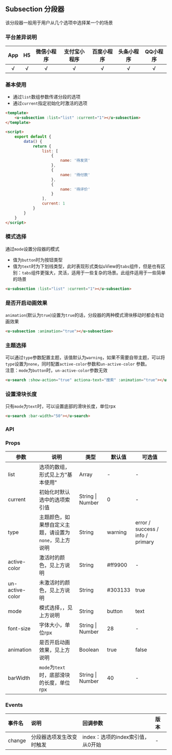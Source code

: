## Subsection 分段器

该分段器一般用于用户从几个选项中选择某一个的场景

### 平台差异说明

|App|H5|微信小程序|支付宝小程序|百度小程序|头条小程序|QQ小程序|
|:-:|:-:|:-:|:-:|:-:|:-:|:-:|
|√|√|√|√|√|√|√|

### 基本使用

- 通过`list`数组参数传递分段的选项
- 通过`current`指定初始化时激活的选项

```html
<template>
	<u-subsection :list="list" :current="1"></u-subsection>
</template>

<script>
	export default {
		data() {
			return {
				list: [
					{
						name: '待发货'
					}, 
					{
						name: '待付款'
					}, 
					{
						name: '待评价'
					}
				],
				current: 1
			}
		}
	}
</script>
```

### 模式选择

通过`mode`设置分段器的模式
- 值为`button`时为按钮类型
- 值为`text`时为下划线类型，此时表现形式类似uView的`tabs`组件，但是也有区别：`tabs`组件更强大，灵活，适用于一些复杂的场景。此组件适用于一些简单的场景

```html
<u-subsection :list="list" :current="1"></u-subsection>
```

### 是否开启动画效果

`animation`(默认为`true`)设置为`true`的话，分段器的两种模式滑块移动时都会有动画效果

```html
<u-subsection :animation="true"></u-subsection>
```

### 主题选择

可以通过`type`参数配置主题，该值默认为`warning`，如果不需要自带主题，可以将`type`设置为`none`，同时配置`active-color`参数和`un-active-color`
参数。    
注意：`mode`为`button`时，`un-active-color`参数无效

```html
<u-search :show-action="true" actiona-text="搜索" :animation="true"></u-search>
```

### 设置滑块长度

只有`mode`为`text`时，可以设置底部的滑块长度，单位rpx

```html
<u-search :bar-width="50"></u-search>
```

### API

### Props

| 参数          | 说明            | 类型            | 默认值             |  可选值   |
|-------------  |---------------- |---------------|------------------ |-------- |
| list | 选项的数组，形式见上方"基本使用" | Array | - | - |
| current | 初始化时默认选中的选项索引值  | String \| Number | 0 | - |
| type | 主题颜色，如果想自定义主题，请设置为`none`，见上方说明 | String | warning | error / success / info / primary |
| active-color | 激活时的颜色，见上方说明 | String | #ff9900 | - |
| un-active-color | 未激活时的颜色，见上方说明 | String | #303133 | true |
| mode | 模式选择，，见上方说明 | String | button | text |
| font-size | 字体大小，单位rpx | String \| Number | 28 | - |
| animation | 是否开启动画效果，见上方说明 | Boolean | true | false |
| barWidth | `mode`为`text`时，底部滑块的长度，单位rpx | String \| Number | 40 | - |

### Events

| 事件名 | 说明 | 回调参数 | 版本 |
| :- | :- | :- | :- |
| change | 分段器选项发生改变时触发 | index：选项的index索引值，从0开始 | - |
